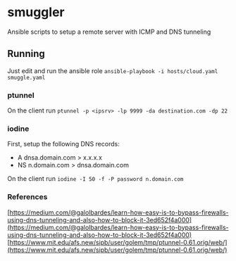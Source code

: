 # smuggler
Ansible scripts to setup a remote server with ICMP and DNS tunneling

## Running

Just edit and run the ansible role `ansible-playbook -i hosts/cloud.yaml smuggle.yaml`

### ptunnel

On the client run `ptunnel -p <ipsrv> -lp 9999 -da destination.com -dp 22`

### iodine

First, setup the following DNS records:

* A dnsa.domain.com > x.x.x.x
* NS n.domain.com > dnsa.domain.com

On the client run `iodine -I 50 -f -P password n.domain.com`

### References

[https://medium.com/@galolbardes/learn-how-easy-is-to-bypass-firewalls-using-dns-tunneling-and-also-how-to-block-it-3ed652f4a000](https://medium.com/@galolbardes/learn-how-easy-is-to-bypass-firewalls-using-dns-tunneling-and-also-how-to-block-it-3ed652f4a000)
[https://www.mit.edu/afs.new/sipb/user/golem/tmp/ptunnel-0.61.orig/web/](https://www.mit.edu/afs.new/sipb/user/golem/tmp/ptunnel-0.61.orig/web/)

